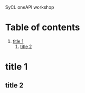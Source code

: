 SyCL oneAPI workshop

<!--- begin@of@TOC --->
# Table of contents

1. [title 1](#title-1)
     1. [title 2](#title-2)
<!--- end@of@TOC --->

# title 1

## title 2
